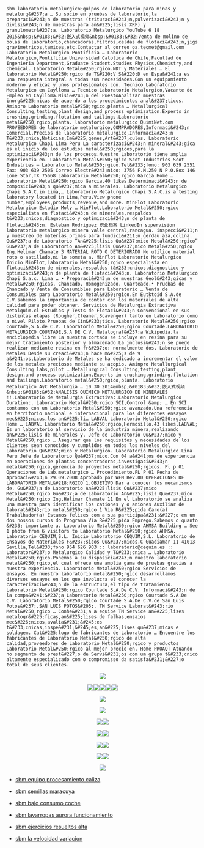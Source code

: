 
```
sbm laboratorio metalurgicoEquipos de laboratorio para minas y metalurg&#237;a … Su socio en pruebas de laboratorio,la preparaci&#243;n de muestras (trituraci&#243;n,pulverizaci&#243;n y divisi&#243;n de muestras para an&#225;lisis XRF) y granulometr&#237;a. Laboratorio Metalurgico YouTube 6 18 2015&nbsp;&#0183;&#32;嵌入式视频&nbsp;&#0183;&#32;Venta de molino de bolas de laboratorio,chancadoras,filtros,celdas de flotaci&#243;n,jigs gravimetricos,tamices,etc.Contactar al correo oa.tecmet@gmail.com Laboratorio Metalurgico Pontificia … Laboratorio Metalurgico,Pontificia Universidad Catolica de Chile,Facultad de Ingenieria Department,Graduate Student.Studies Physics,Chemistry,and Chemical. Laboratorio Metal&#250;rgico.NDT y Materiales … El laboratorio Metal&#250;rgico de T&#220;V S&#220;D en Espa&#241;a es una respuesta integral a todas sus necesidades.Con un equipamiento moderno y eficaz y unos profesionales con. Tecnico Laboratorio Metalurgico en Caylloma … Tecnico Laboratorio Metalurgico,Vacante de Empleo en Caylloma.Misi&#243;n del PuestoAnalizar muestras inorg&#225;nicas de acuerdo a los procedimientos anal&#237;ticos. Aminpro Laboratorio metal&#250;rgico,planta … Metallurgical Consulting,testing,plant design,and process optimization.Experts in crushing,grinding,flotation and tailings.Laboratorio metal&#250;rgico,planta. laboratorio metalurgico QuimiNet.com PROVEEDORES de laboratorio metalurgico,COMPRADORES,Informaci&#243;n Comercial,Precios de laboratorio metalurgico,Informaci&#243;n T&#233;cnica,Noticias,Im&#225;genes,Art&#237;culos. Laboratorio Metalurgico Chapi Lima Peru La caracterizaci&#243;n mineral&#243;gica es el inicio de los estudios metal&#250;rgicos,para la optimizaci&#243;n de los procesos.Nuestro Laboratorio tiene amplia experiencia en. Laboratorio Metal&#250;rgico Scot Industries Scot Industries — Laboratorio Metal&#250;rgico.Tel&#233;fono: 903 639 2551 Fax: 903 639 2505 Correo Electr&#243;nico: 3756 F.M.250 N P.O.Box 146 Lone Star,TX 75668 Laboratorio Metal&#250;rgico Garcia Home … Laboratorio Metal&#250;rgico Garcia.40 likes.Determinaci&#243;n de composici&#243;n qu&#237;mica a minerales. Laboratorio Metalurgico Chapi S.A.C.in Lima,… Laboratorio Metalurgico Chapi S.A.C.is a testing laboratory located in Lima,Peru.View phone number,employees,products,revenue,and more. MinFlot Laboratorio Metalurgico Estudio Moly … MinFlot,Laboratorio Metal&#250;rgico especialista en flotaci&#243;n de minerales,respaldos t&#233;cnicos,diagnostico y optimizaci&#243;n de planta de flotaci&#243;n. Esteban Rodriguez 职业档案 LinkedIn supervision laboratorio metalurgico minera valle central,rancagua. inspecci&#211;n y muestreo de materias primas para fundici&#211;n gerdau aza,colina. Gu&#237;a de Laboratorio “An&#225;lisis Qu&#237;mico Metal&#250;rgico” Gu&#237;a de Laboratorio An&#225;lisis Qu&#237;mico Metal&#250;rgico Ing.Helimar Chamate 3 MATERIAL ROTO O DETERIORADO No utilice material roto o astillado,ni lo someta a. MinFlot Laboratorio Metalurgico Inicio MinFlot,Laboratorio Metal&#250;rgico especialista en flotaci&#243;n de minerales,respaldos t&#233;cnicos,diagnostico y optimizaci&#243;n de planta de flotaci&#243;n. Laboratorio Metalurgico Chapi S.a.c. Lima … • Preparaci&#243;n de muestras Geol&#243;gicas y Metal&#250;rgicas. Chancado. Homogenizado. Cuarteado.• Pruebas de Chancado y Venta de Consumibles para Laboratorio … Venta de Consumibles para Laboratorio Metal&#250;rgico.En Eutktoid S.A.de C.V.sabemos la importancia de contar con los materiales de alta calidad para poder obtener. Servicios de Metalurgia Extractiva Metalquim.cl Estudios y Tests de Flotaci&#243;n Convencional en sus distintas etapas (Rougher,Cleaner,Scavenger) tanto en Laboratorio como a nivel Piloto.Pruebas de Cin&#233;tica. Laboratorio Metal&#250;rgico Courtade,S.A.de C.V. Laboratorio Metal&#250;rgico Courtade.LABORATORIO METALURGICO COURTADE,S.A DE C.V. Metalograf&#237;a Wikipedia,la enciclopedia libre La muestra cortada se incluye en resina para su mejor tratamiento posterior y almacenado.La inclusi&#243;n se puede realizar mediante resina en fr&#237;o: normalmente dos. Laboratorio de Metales Desde su creaci&#243;n hace m&#225;s de 9 a&#241;os,Laboratorio de Metales se ha dedicado a incrementar el valor de los metales preciosos mediante su acopio. Aminpro Metallurgical Consulting labs,pilot … Metallurgical Consulting,testing,plant design,and process optimization.Experts in crushing,grinding,flotation and tailings.Laboratorio metal&#250;rgico,planta. Laboratorio Metalurgico AyC Metalurgia … 10 30 2014&nbsp;&#0183;&#32;嵌入式视频&nbsp;&#0183;&#32;ANALISIS QUIMICO METALURGICO DE MINERALES !!.Laboratorio de Metalurgia Extractiva:.Laboratorio Metalurgico Duration:. Laboratorio Metal&#250;rgico SCI,Control &amp; … En SCI contamos con un Laboratorio Metal&#250;rgico avanzado.Una referencia en territorio nacional e internacional para los diferentes ensayos mec&#225;nicos,los an&#225;li… LABVAL Laboratorio Metal&#250;rgico Home … LABVAL Laboratorio Metal&#250;rgico,Hermosillo.43 likes.LABVAL; Es un laboratorio al servicio de la industria minera,realizando an&#225;lisis de minerales y. Jefe de Laboratorio Qu&#237;mico y Metal&#250;rgico … Asegurar que los requisitos y necesidades de los clientes sean conocidos y cumplidos en todos los niveles del Laboratorio Qu&#237;mico y Metalurgico. Laboratorio Metalurgico Lima Peru Jefe de Laboratorio Qu&#237;mico.Con 04 a&#241;os de experiencia en operaciones de plantas concentradoras,investigaci&#243;n metal&#250;rgica,gerencia de proyectos metal&#250;rgicos. Pl p 01 Operaciones de Lab.metalurgico … Procedimiento.PL P 01 Fecha de Aprobaci&#243;n 29.09.2008 Aprobado por WFM Rev.00 OPERACIONES DE LABORATORIO METAL&#218;RGICO 1.OBJETIVO Dar a conocer los mecanismos de. Gu&#237;a de Laboratorio An&#225;lisis Qu&#237;mico Metal&#250;rgico Gu&#237;a de Laboratorio An&#225;lisis Qu&#237;mico Metal&#250;rgico Ing.Helimar Chamate 11 En el Laboratorio se analiza una muestra para identificar los cationes y o aniones Auxiliar de laborat&#243;rio metal&#250;rgico 1 Via R&#225;pida Caro(a) Trabalhador(a) Estamos felizes com a sua participa&#231;&#227;o em um dos nossos cursos do Programa Via R&#225;pida Emprego.Sabemos o quanto &#233; importante a. Laboratorio Metal&#250;rgico AHMSA Building … See 1 photo from 6 visitors to Laboratorio Metal&#250;rgico AHMSA. Laboratorio CEQUIM,S.L. Inicio Laboratorio CEQUIM,S.L. Laboratorio de Ensayos de Materiales F&#237;sicos Qu&#237;micos.C Guadiamar 11 41013 Sevilla,Tel&#233;fono 954 626 903 :: laboratorio@cequim.es :: Laborator&#237;o Metalurgico Calidad y T&#233;cnica … Laboratorio Metal&#250;rgico.Ponemos a su disposici&#243;n nuestro laboratorio metal&#250;rgico,el cual ofrece una amplia gama de pruebas gracias a nuestra experiencia. Laboratorio Metal&#250;rgico Servicios de ensayos. En nuestro laboratorio metal&#250;rgico desarrollamos diversos ensayos en los que involucra el conocer la caracterizaci&#243;n de la estructura,el tipo de tratamiento. Laboratorio Metal&#250;rgico Courtade S.A.De C.V. Informaci&#243;n de la compa&#241;&#237;a Laboratorio Metal&#250;rgico Courtade S.A.De C.V. Laboratorio Metal&#250;rgico Courtade S.A.De C.V.de San Luis Potos&#237;,SAN LUIS POTOS&#205;. TM Service Laborat&#243;rio Metal&#250;rgico … Conhe&#231;a a equipe TM Service an&#225;lises metalogr&#225;ficas,an&#225;lises de falhas,ensaios mec&#226;nicos,avalia&#231;&#245;es t&#233;cnicas,inspe&#231;&#245;es,an&#225;lises qu&#237;micas e soldagem. Cat&#225;logo de fabricantes de Laboratorio … Encuentre los fabricantes de Laboratorio Metal&#250;rgico de alta calidad,proveedores de Laboratorio Metal&#250;rgico y productos Laboratorio Metal&#250;rgico al mejor precio en. Home PROAQT Atuando no segmento de prest&#227;o de Servi&#231;os com um grupo t&#233;cnico altamente especializado com o compromisso da satisfa&#231;&#227;o total de seus clientes. 
```

<div align="center">

<a href="https://es-crusher.shibang-china.com/github&k=sbm+laboratorio+metalurgico"><img src="https://static.shibang-china.com/es/crusher/logo.jpg"></a>

<a href="https://es-crusher.shibang-china.com/github&k=sbm+laboratorio+metalurgico"><img src="https://static.shibang-china.com/es/crusher/index.jpg"></a><a href="https://es-crusher.shibang-china.com/material.htmlgithub&k=sbm+laboratorio+metalurgico"><img src="https://static.shibang-china.com/es/crusher/material.jpg"></a><a href="https://es-crusher.shibang-china.com/application.htmlgithub&k=sbm+laboratorio+metalurgico"><img src="https://static.shibang-china.com/es/crusher/application.jpg"></a><a href="https://es-crusher.shibang-china.com/aboutus.htmlgithub&k=sbm+laboratorio+metalurgico"><img src="https://static.shibang-china.com/es/crusher/aboutus.jpg"></a><a href="https://es-crusher.shibang-china.com/contact.htmlgithub&k=sbm+laboratorio+metalurgico"><img src="https://static.shibang-china.com/es/crusher/contact.jpg"></a>

<a href="https://es-crusher.shibang-china.com/github&k=sbm+laboratorio+metalurgico"><img src="https://static.shibang-china.com/es/crusher/banner.jpg"></a>

<a href="https://swt.shibang-china.com/github&k=sbm+laboratorio+metalurgico"><img src="https://static.shibang-china.com/es/crusher/text.jpg"></a>

<a href="https://swt.shibang-china.com/github&k=sbm+laboratorio+metalurgico"><img src="https://static.shibang-china.com/es/crusher/chat.jpg"></a><a href="https://es-crusher.shibang-china.com/contact.htmlgithub&k=sbm+laboratorio+metalurgico"><img src="https://static.shibang-china.com/es/crusher/message.jpg"></a>

<a href="https://es-crusher.shibang-china.com/products/pe.htmlgithub&k=sbm+laboratorio+metalurgico"><img src="https://static.shibang-china.com/es/crusher/pe.jpg"></a><a href="https://es-crusher.shibang-china.com/products/pf.htmlgithub&k=sbm+laboratorio+metalurgico"><img src="https://static.shibang-china.com/es/crusher/pf.jpg"></a>

<a href="https://es-crusher.shibang-china.com/products/hpt.htmlgithub&k=sbm+laboratorio+metalurgico"><img src="https://static.shibang-china.com/es/crusher/hpt.jpg"></a><a href="https://es-crusher.shibang-china.com/products/vsi.htmlgithub&k=sbm+laboratorio+metalurgico"><img src="https://static.shibang-china.com/es/crusher/vsi.jpg"></a>

<a href="https://es-crusher.shibang-china.com/products/klv.htmlgithub&k=sbm+laboratorio+metalurgico"><img src="https://static.shibang-china.com/es/crusher/klv.jpg"></a><a href="https://es-crusher.shibang-china.com/products/portable.htmlgithub&k=sbm+laboratorio+metalurgico"><img src="https://static.shibang-china.com/es/crusher/portable.jpg"></a>

<a href="https://swt.shibang-china.com/github&k=sbm+laboratorio+metalurgico"><img src="https://static.shibang-china.com/es/crusher/case.jpg"></a>

</div>


* [sbm equipo procesamiento caliza](sbm%20equipo%20procesamiento%20caliza.md)

* [sbm semillas maracuya](sbm%20semillas%20maracuya.md)

* [sbm bajo consumo coche](sbm%20bajo%20consumo%20coche.md)

* [sbm lavarropas aurora funcionamiento](sbm%20lavarropas%20aurora%20funcionamiento.md)

* [sbm ejercicios resueltos alta](sbm%20ejercicios%20resueltos%20alta.md)

* [sbm la velocidad variacion](sbm%20la%20velocidad%20variacion.md)